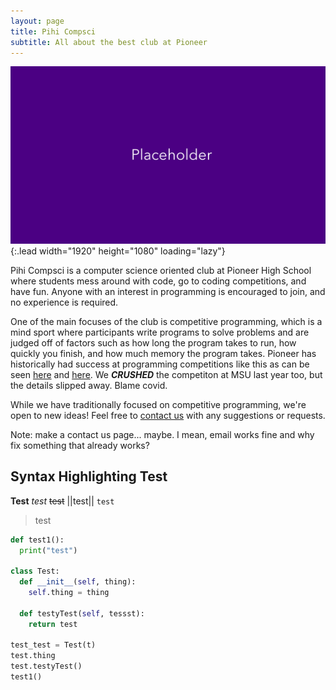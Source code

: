 ```yaml
---
layout: page
title: Pihi Compsci
subtitle: All about the best club at Pioneer
---
```


![Screenshot](/assets/img/placeholder.jpg){:.lead width="1920" height="1080" loading="lazy"}

Pihi Compsci is a computer science oriented club at Pioneer High School where students mess around with code, go to coding competitions, and have fun. Anyone with an interest in programming is encouraged to join, and no experience is required.

One of the main focuses of the club is competitive programming, which is a mind sport where participants write programs to solve problems and are judged off of factors such as how long the program takes to run, how quickly you finish, and how much memory the program takes. Pioneer has historically had success at programming competitions like this as can be seen [here](https://news.a2schools.org/pioneer-high-school-coding-team-excels-at-recent-competitions/) and [here](https://news.a2schools.org/pioneer-students-shine-at-computer-science-competition/). We **_CRUSHED_** the competiton at MSU last year too, but the details slipped away. Blame covid. 

While we have traditionally focused on competitive programming, we're open to new ideas! Feel free to [contact us](mailto:s.sophi.w@gmail.com) with any suggestions or requests.

Note: make a contact us page... maybe. I mean, email works fine and why fix something that already works?


## Syntax Highlighting Test
**Test** _test_ ~~test~~ ||test|| `test` 
> test

```python
def test1():
  print("test")

class Test:
  def __init__(self, thing):
    self.thing = thing

  def testyTest(self, tessst):
    return test

test_test = Test(t)
test.thing
test.testyTest()
test1()
```
